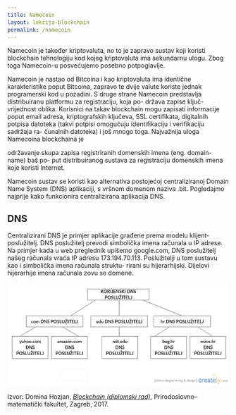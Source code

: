 ```yaml
---
title: Namecoin
layout: lekcija-blockchain
permalink: /namecoin
---
```


Namecoin je također kriptovaluta, no to je zapravo sustav koji koristi blockchain
tehnologiju kod kojeg kriptovaluta ima sekundarnu ulogu. Zbog toga Namecoin-u
posvećujemo posebno potpoglavlje.

Namecoin je nastao od Bitcoina i kao kriptovaluta ima identične karakteristike
poput Bitcoina, zapravo te dvije valute koriste jednak programerski kod u pozadini.
S druge strane Namecoin predstavlja distribuiranu platformu za registraciju, koja po-
država zapise ključ-vrijednost oblika. Korisnici na takav blockchain mogu zapisati
informacije poput email adresa, kriptografskih ključeva, SSL certifikata, digitalnih
potpisa datoteka (takvi potpisi omogućuju identifikaciju i verifikaciju sadržaja ra-
čunalnih datoteka) i još mnogo toga. Najvažnija uloga Namecoina blockchaina je

održavanje skupa zapisa registriranih domenskih imena (eng. domain-name) baš po-
put distribuiranog sustava za registraciju domenskih imena koje koristi Internet.

Namecoin sustav se koristi kao alternativa postojećoj centraliziranoj Domain
Name System (DNS) aplikaciji, s vršnom domenom naziva .bit. Pogledajmo najprije
kako funkcionira centralizirana aplikacija DNS.

## DNS

Centralizirani DNS je primjer aplikacije građene prema modelu klijent-poslužitelj.
DNS poslužitelj prevodi simbolička imena računala u IP adrese. Na primjer kada u
web preglednik upišemo google.com, DNS poslužitelj našeg računala vraća IP adresu
173.194.70.113. Poslužitelji u tom sustavu kao i simbolička imena računala struktu-
rirani su hijerarhijski. Dijelovi hijerarhije imena računala zovu se domene.

![](/images/koncepti/web/dns.png)

Izvor: Domina Hozjan, [*Blockchain (diplomski rad)*](https://zir.nsk.hr/islandora/object/pmf%3A779/datastream/PDF/view), Prirodoslovno–matematički fakultet, Zagreb, 2017.
